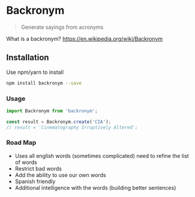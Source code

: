 # Backronym

> Generate sayings from acronyms

What is a backronym? https://en.wikipedia.org/wiki/Backronym

## Installation

Use npm/yarn to install

```bash
npm install backronym --save
```

### Usage

```js
import Backronym from 'backronym';

const result = Backronym.create('CIA');
// result = 'Cinematography Irruptively Altered';
```

### Road Map

* Uses all english words (sometimes complicated) need to refine the list of words
* Restrict bad words
* Add the ability to use our own words
* Spanish friendly
* Additional intelligence with the words (building better sentences)

